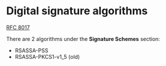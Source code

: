 # Digital signature algorithms

[RFC 8017](https://datatracker.ietf.org/doc/html/rfc8017#section-8)

There are 2 algorithms under the **Signature Schemes** section:

* RSASSA-PSS
* RSASSA-PKCS1-v1_5 (old)
